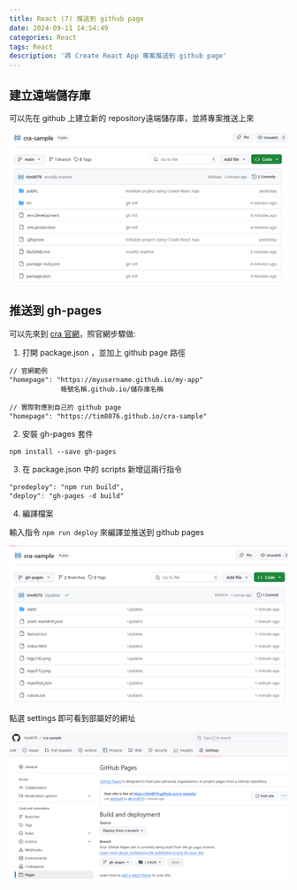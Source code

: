 ```yaml
---
title: React (7) 推送到 github page
date: 2024-09-11 14:54:49
categories: React
tags: React
description: '將 Create React App 專案推送到 github page'
---
```


## 建立遠端儲存庫

可以先在 github 上建立新的 repository遠端儲存庫，並將專案推送上來

![](../images/react/react-5.png)


## 推送到 gh-pages

可以先來到 [cra 官網](https://create-react-app.dev/docs/deployment/#step-2-install-gh-pages-and-add-deploy-to-scripts-in-packagejson)，照官網步驟做:

1. 打開 package.json ，並加上 github page 路徑

```
// 官網範例
"homepage": "https://myusername.github.io/my-app"
             帳號名稱.github.io/儲存庫名稱

// 實際對應到自己的 github page
"homepage": "https://tim8076.github.io/cra-sample"
```

2. 安裝 gh-pages 套件

```
npm install --save gh-pages
```

3. 在 package.json 中的 scripts 新增這兩行指令

```
"predeploy": "npm run build",
"deploy": "gh-pages -d build"
```

4. 編譯檔案

輸入指令 `npm run deploy` 來編譯並推送到 github pages

![推送到 gh-pages 分支](../images/react/react-6.png)

點選 settings 即可看到部屬好的網址

![](../images/react/react-7.png)
